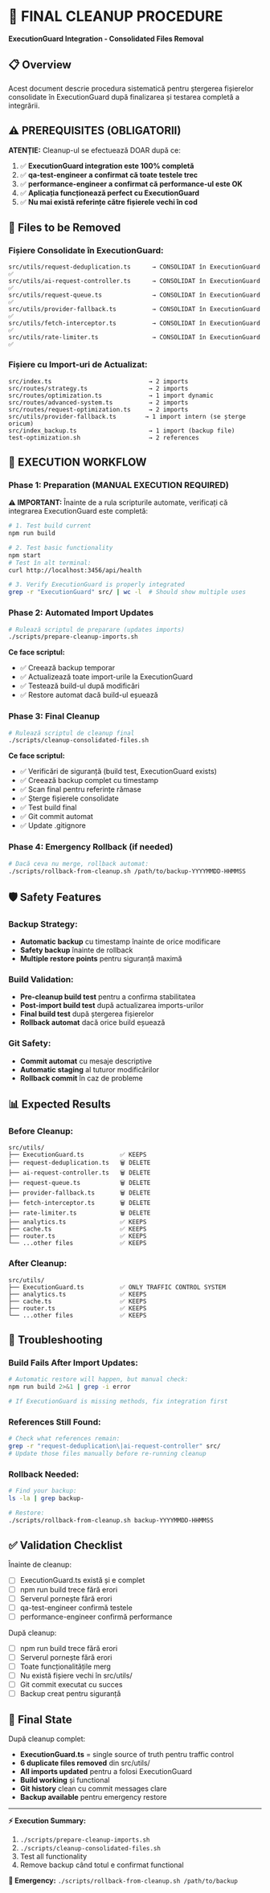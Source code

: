 # 🧹 FINAL CLEANUP PROCEDURE
**ExecutionGuard Integration - Consolidated Files Removal**

## 📋 Overview

Acest document descrie procedura sistematică pentru ștergerea fișierelor consolidate în ExecutionGuard după finalizarea și testarea completă a integrării.

## ⚠️ PREREQUISITES (OBLIGATORII)

**ATENȚIE:** Cleanup-ul se efectuează DOAR după ce:

1. ✅ **ExecutionGuard integration este 100% completă**
2. ✅ **qa-test-engineer a confirmat că toate testele trec**  
3. ✅ **performance-engineer a confirmat că performance-ul este OK**
4. ✅ **Aplicația funcționează perfect cu ExecutionGuard**
5. ✅ **Nu mai există referințe către fișierele vechi în cod**

## 📁 Files to be Removed

### Fișiere Consolidate în ExecutionGuard:
```
src/utils/request-deduplication.ts      → CONSOLIDAT în ExecutionGuard ✅
src/utils/ai-request-controller.ts      → CONSOLIDAT în ExecutionGuard ✅  
src/utils/request-queue.ts              → CONSOLIDAT în ExecutionGuard ✅
src/utils/provider-fallback.ts          → CONSOLIDAT în ExecutionGuard ✅
src/utils/fetch-interceptor.ts          → CONSOLIDAT în ExecutionGuard ✅
src/utils/rate-limiter.ts               → CONSOLIDAT în ExecutionGuard ✅
```

### Fișiere cu Import-uri de Actualizat:
```
src/index.ts                           → 2 imports
src/routes/strategy.ts                 → 2 imports
src/routes/optimization.ts             → 1 import dynamic
src/routes/advanced-system.ts          → 2 imports
src/routes/request-optimization.ts     → 2 imports
src/utils/provider-fallback.ts        → 1 import intern (se șterge oricum)
src/index_backup.ts                    → 1 import (backup file)
test-optimization.sh                   → 2 references
```

## 🚀 EXECUTION WORKFLOW

### Phase 1: Preparation (MANUAL EXECUTION REQUIRED)

**⚠️ IMPORTANT:** Înainte de a rula scripturile automate, verificați că integrarea ExecutionGuard este completă:

```bash
# 1. Test build current
npm run build

# 2. Test basic functionality
npm start
# Test în alt terminal:
curl http://localhost:3456/api/health

# 3. Verify ExecutionGuard is properly integrated
grep -r "ExecutionGuard" src/ | wc -l  # Should show multiple uses
```

### Phase 2: Automated Import Updates

```bash
# Rulează scriptul de preparare (updates imports)
./scripts/prepare-cleanup-imports.sh
```

**Ce face scriptul:**
- ✅ Creează backup temporar
- ✅ Actualizează toate import-urile la ExecutionGuard
- ✅ Testează build-ul după modificări
- ✅ Restore automat dacă build-ul eșuează

### Phase 3: Final Cleanup

```bash
# Rulează scriptul de cleanup final
./scripts/cleanup-consolidated-files.sh
```

**Ce face scriptul:**
- ✅ Verificări de siguranță (build test, ExecutionGuard exists)
- ✅ Creează backup complet cu timestamp
- ✅ Scan final pentru referințe rămase
- ✅ Șterge fișierele consolidate
- ✅ Test build final
- ✅ Git commit automat
- ✅ Update .gitignore

### Phase 4: Emergency Rollback (if needed)

```bash
# Dacă ceva nu merge, rollback automat:
./scripts/rollback-from-cleanup.sh /path/to/backup-YYYYMMDD-HHMMSS
```

## 🛡️ Safety Features

### Backup Strategy:
- **Automatic backup** cu timestamp înainte de orice modificare
- **Safety backup** înainte de rollback  
- **Multiple restore points** pentru siguranță maximă

### Build Validation:
- **Pre-cleanup build test** pentru a confirma stabilitatea
- **Post-import build test** după actualizarea imports-urilor
- **Final build test** după ștergerea fișierelor
- **Rollback automat** dacă orice build eșuează

### Git Safety:
- **Commit automat** cu mesaje descriptive
- **Automatic staging** al tuturor modificărilor
- **Rollback commit** în caz de probleme

## 📊 Expected Results

### Before Cleanup:
```
src/utils/
├── ExecutionGuard.ts          ✅ KEEPS  
├── request-deduplication.ts   🗑️ DELETE
├── ai-request-controller.ts   🗑️ DELETE
├── request-queue.ts           🗑️ DELETE
├── provider-fallback.ts       🗑️ DELETE
├── fetch-interceptor.ts       🗑️ DELETE
├── rate-limiter.ts            🗑️ DELETE
├── analytics.ts               ✅ KEEPS
├── cache.ts                   ✅ KEEPS
├── router.ts                  ✅ KEEPS
└── ...other files             ✅ KEEPS
```

### After Cleanup:
```
src/utils/
├── ExecutionGuard.ts          ✅ ONLY TRAFFIC CONTROL SYSTEM
├── analytics.ts               ✅ KEEPS
├── cache.ts                   ✅ KEEPS  
├── router.ts                  ✅ KEEPS
└── ...other files             ✅ KEEPS
```

## 🚨 Troubleshooting

### Build Fails After Import Updates:
```bash
# Automatic restore will happen, but manual check:
npm run build 2>&1 | grep -i error

# If ExecutionGuard is missing methods, fix integration first
```

### References Still Found:
```bash
# Check what references remain:
grep -r "request-deduplication\|ai-request-controller" src/
# Update those files manually before re-running cleanup
```

### Rollback Needed:
```bash
# Find your backup:
ls -la | grep backup-

# Restore:
./scripts/rollback-from-cleanup.sh backup-YYYYMMDD-HHMMSS
```

## ✅ Validation Checklist

Înainte de cleanup:
- [ ] ExecutionGuard.ts există și e complet
- [ ] npm run build trece fără erori  
- [ ] Serverul pornește fără erori
- [ ] qa-test-engineer confirmă testele
- [ ] performance-engineer confirmă performance

După cleanup:
- [ ] npm run build trece fără erori
- [ ] Serverul pornește fără erori  
- [ ] Toate funcționalitățile merg
- [ ] Nu există fișiere vechi în src/utils/
- [ ] Git commit executat cu succes
- [ ] Backup creat pentru siguranță

## 🎯 Final State

După cleanup complet:
- **ExecutionGuard.ts** = single source of truth pentru traffic control
- **6 duplicate files removed** din src/utils/
- **All imports updated** pentru a folosi ExecutionGuard  
- **Build working** și functional
- **Git history** clean cu commit messages clare
- **Backup available** pentru emergency restore

---

**⚡ Execution Summary:**
1. `./scripts/prepare-cleanup-imports.sh`
2. `./scripts/cleanup-consolidated-files.sh`  
3. Test all functionality
4. Remove backup când totul e confirmat functional

**🚨 Emergency:** `./scripts/rollback-from-cleanup.sh /path/to/backup`